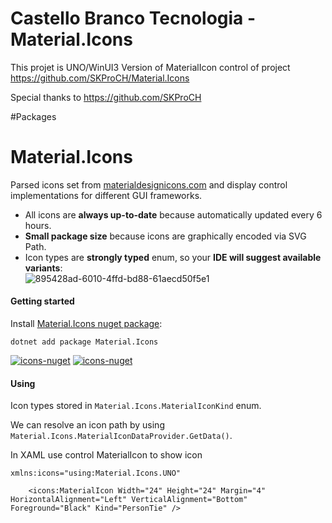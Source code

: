 # Castello Branco Tecnologia - Material.Icons

This projet is UNO/WinUI3 Version of MaterialIcon control of project https://github.com/SKProCH/Material.Icons

Special thanks to https://github.com/SKProCH

#Packages 

[icons-nuget]: https://www.nuget.org/packages/Material.Icons/
[UNO/WinUi3-nuget]: https://www.nuget.org/packages/Material.Icons.UNO/

# Material.Icons
Parsed icons set from [materialdesignicons.com](https://materialdesignicons.com/) and display control implementations for different GUI frameworks.  
- All icons are **always up-to-date** because automatically updated every 6 hours.
- **Small package size** because icons are graphically encoded via SVG Path.
- Icon types are **strongly typed** enum, so your **IDE will suggest available variants**:  
![895428ad-6010-4ffd-bd88-61aecd50f5e1](https://user-images.githubusercontent.com/29896317/213889827-ca4f7673-115a-433e-9fde-305d55d36772.gif)

#### Getting started
Install [Material.Icons nuget package](https://www.nuget.org/packages/Material.Icons/):
```shell
dotnet add package Material.Icons
```

[![icons-nuget](https://img.shields.io/nuget/v/Material.Icons?label=Material.Icons&style=flat-square)][icons-nuget]
[![icons-nuget](https://img.shields.io/nuget/dt/Material.Icons?color=blue&label=Downloads&style=flat-square)][icons-nuget]

#### Using
Icon types stored in `Material.Icons.MaterialIconKind` enum.  

We can resolve an icon path by using `Material.Icons.MaterialIconDataProvider.GetData()`.  

In XAML use control MaterialIcon to show icon

```
xmlns:icons="using:Material.Icons.UNO"
```

```
    <icons:MaterialIcon Width="24" Height="24" Margin="4" HorizontalAlignment="Left" VerticalAlignment="Bottom" Foreground="Black" Kind="PersonTie" />
```
